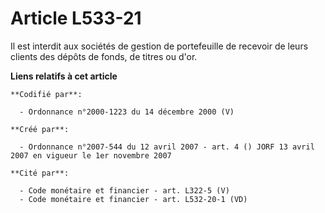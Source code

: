 # Article L533-21

Il est interdit aux sociétés de gestion de portefeuille de recevoir de leurs clients des dépôts de fonds, de titres ou d'or.

**Liens relatifs à cet article**

	**Codifié par**:

	  - Ordonnance n°2000-1223 du 14 décembre 2000 (V)

	**Créé par**:

	  - Ordonnance n°2007-544 du 12 avril 2007 - art. 4 () JORF 13 avril 2007 en vigueur le 1er novembre 2007

	**Cité par**:

	  - Code monétaire et financier - art. L322-5 (V)
	  - Code monétaire et financier - art. L532-20-1 (VD)
